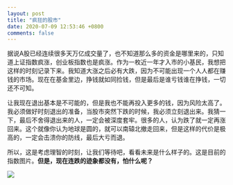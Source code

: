 ```yaml
---
layout: post
title: "疯狂的股市"
date: 2020-07-09 12:53:46 +0800
comments: false
---
```


据说A股已经连续很多天万亿成交量了，也不知道那么多的资金是哪里来的，只知道上证指数疯涨，创业板指数也是疯涨。作为一枚近一年才入市的小基民，我想把这样的时刻记录下来。我知道大涨之后必有大跌，因为不可能出现一个人人都在赚钱的市场。现在在基金里边，挣钱就如同捡钱，但是最后是谁亏钱谁在挣钱，一切还不可知。

让我现在退出基本是不可能的，但是我也不能再投入更多的钱，因为风险太高了。我必须做好时刻退出的准备，当股市突然下跌的时候，我必须立刻退出来。我猜一下，最后不舍得退出来的人，一定会被深度套牢。很多的人，认为跌了就一定再涨回来。这个就像你认为地球是圆的，就可以南辕北撤走回来，但是这样的代价是极高的，一定会击溃你的防线，最后大亏而退。

所以，这是考虑理智的时刻，让我们等待吧，看看未来是什么样子的。这是目前的指数图片。**但是，现在连跌的迹象都没有，怕什么呢？**

![](https://jekyll-1251110281.file.myqcloud.com/images/IMG_20200709_130619_20200709_compressed_masked.jpg)
